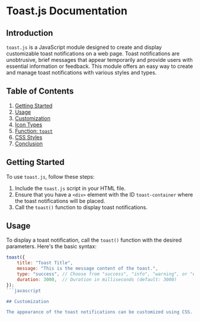 # Toast.js Documentation

## Introduction

`toast.js` is a JavaScript module designed to create and display customizable toast notifications on a web page. Toast notifications are unobtrusive, brief messages that appear temporarily and provide users with essential information or feedback. This module offers an easy way to create and manage toast notifications with various styles and types.

## Table of Contents

1. [Getting Started](#getting-started)
2. [Usage](#usage)
3. [Customization](#customization)
4. [Icon Types](#icon-types)
5. [Function: `toast`](#function-toast)
6. [CSS Styles](#css-styles)
7. [Conclusion](#conclusion)

## Getting Started

To use `toast.js`, follow these steps:

1. Include the `toast.js` script in your HTML file.
2. Ensure that you have a `<div>` element with the ID `toast-container` where the toast notifications will be placed.
3. Call the `toast()` function to display toast notifications.

## Usage

To display a toast notification, call the `toast()` function with the desired parameters. Here's the basic syntax:

```javascript
toast({
    title: "Toast Title",
    message: "This is the message content of the toast.",
    type: "success", // Choose from "success", "info", "warning", or "error"
    duration: 3000,  // Duration in milliseconds (default: 3000)
});
```javascript

## Customization

The appearance of the toast notifications can be customized using CSS. The default styles are defined in the styles constant within the script. You can modify these styles to match your design preferences.
